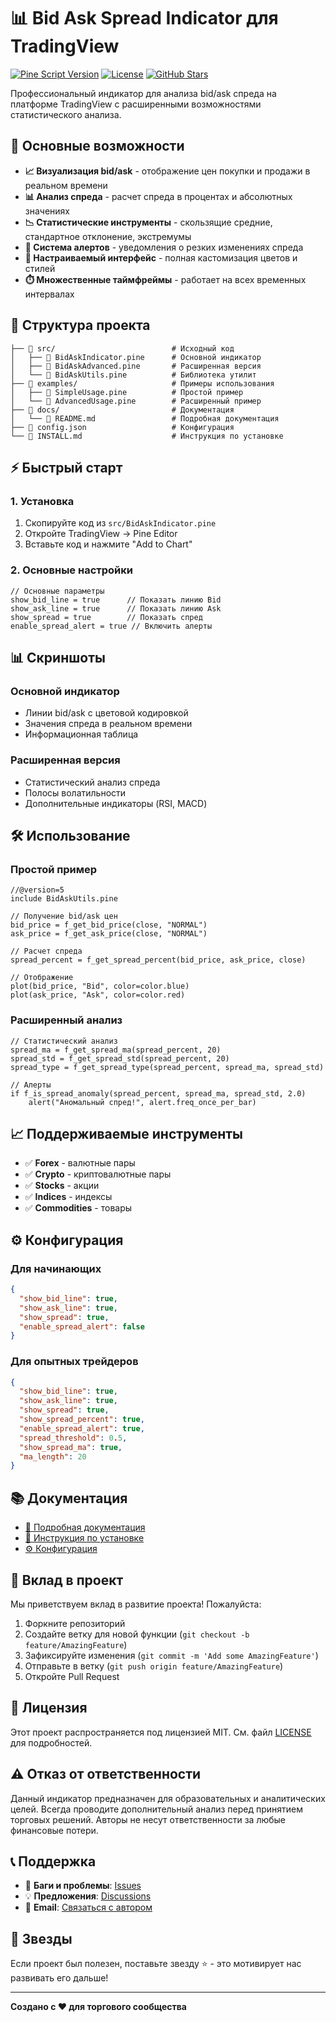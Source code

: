 # 📊 Bid Ask Spread Indicator для TradingView

[![Pine Script Version](https://img.shields.io/badge/Pine%20Script-v5-blue.svg)](https://www.tradingview.com/pine-script-docs/)
[![License](https://img.shields.io/badge/License-MIT-green.svg)](LICENSE)
[![GitHub Stars](https://img.shields.io/github/stars/JonNash495/BidAskIndicator.svg)](https://github.com/JonNash495/BidAskIndicator)

Профессиональный индикатор для анализа bid/ask спреда на платформе TradingView с расширенными возможностями статистического анализа.

## 🚀 Основные возможности

- **📈 Визуализация bid/ask** - отображение цен покупки и продажи в реальном времени
- **📊 Анализ спреда** - расчет спреда в процентах и абсолютных значениях
- **📉 Статистические инструменты** - скользящие средние, стандартное отклонение, экстремумы
- **🔔 Система алертов** - уведомления о резких изменениях спреда
- **🎨 Настраиваемый интерфейс** - полная кастомизация цветов и стилей
- **⏱️ Множественные таймфреймы** - работает на всех временных интервалах

## 📁 Структура проекта

```
├── 📁 src/                          # Исходный код
│   ├── 📄 BidAskIndicator.pine      # Основной индикатор
│   ├── 📄 BidAskAdvanced.pine       # Расширенная версия
│   └── 📄 BidAskUtils.pine          # Библиотека утилит
├── 📁 examples/                     # Примеры использования
│   ├── 📄 SimpleUsage.pine          # Простой пример
│   └── 📄 AdvancedUsage.pine        # Расширенный пример
├── 📁 docs/                         # Документация
│   └── 📄 README.md                 # Подробная документация
├── 📄 config.json                   # Конфигурация
└── 📄 INSTALL.md                    # Инструкция по установке
```

## ⚡ Быстрый старт

### 1. Установка
1. Скопируйте код из `src/BidAskIndicator.pine`
2. Откройте TradingView → Pine Editor
3. Вставьте код и нажмите "Add to Chart"

### 2. Основные настройки
```pine
// Основные параметры
show_bid_line = true      // Показать линию Bid
show_ask_line = true      // Показать линию Ask  
show_spread = true        // Показать спред
enable_spread_alert = true // Включить алерты
```

## 📊 Скриншоты

### Основной индикатор
- Линии bid/ask с цветовой кодировкой
- Значения спреда в реальном времени
- Информационная таблица

### Расширенная версия
- Статистический анализ спреда
- Полосы волатильности
- Дополнительные индикаторы (RSI, MACD)

## 🛠 Использование

### Простой пример
```pine
//@version=5
include BidAskUtils.pine

// Получение bid/ask цен
bid_price = f_get_bid_price(close, "NORMAL")
ask_price = f_get_ask_price(close, "NORMAL")

// Расчет спреда
spread_percent = f_get_spread_percent(bid_price, ask_price, close)

// Отображение
plot(bid_price, "Bid", color=color.blue)
plot(ask_price, "Ask", color=color.red)
```

### Расширенный анализ
```pine
// Статистический анализ
spread_ma = f_get_spread_ma(spread_percent, 20)
spread_std = f_get_spread_std(spread_percent, 20)
spread_type = f_get_spread_type(spread_percent, spread_ma, spread_std)

// Алерты
if f_is_spread_anomaly(spread_percent, spread_ma, spread_std, 2.0)
    alert("Аномальный спред!", alert.freq_once_per_bar)
```

## 📈 Поддерживаемые инструменты

- ✅ **Forex** - валютные пары
- ✅ **Crypto** - криптовалютные пары  
- ✅ **Stocks** - акции
- ✅ **Indices** - индексы
- ✅ **Commodities** - товары

## ⚙️ Конфигурация

### Для начинающих
```json
{
  "show_bid_line": true,
  "show_ask_line": true,
  "show_spread": true,
  "enable_spread_alert": false
}
```

### Для опытных трейдеров
```json
{
  "show_bid_line": true,
  "show_ask_line": true,
  "show_spread": true,
  "show_spread_percent": true,
  "enable_spread_alert": true,
  "spread_threshold": 0.5,
  "show_spread_ma": true,
  "ma_length": 20
}
```

## 📚 Документация

- [📖 Подробная документация](docs/README.md)
- [🚀 Инструкция по установке](INSTALL.md)
- [⚙️ Конфигурация](config.json)

## 🤝 Вклад в проект

Мы приветствуем вклад в развитие проекта! Пожалуйста:

1. Форкните репозиторий
2. Создайте ветку для новой функции (`git checkout -b feature/AmazingFeature`)
3. Зафиксируйте изменения (`git commit -m 'Add some AmazingFeature'`)
4. Отправьте в ветку (`git push origin feature/AmazingFeature`)
5. Откройте Pull Request

## 📝 Лицензия

Этот проект распространяется под лицензией MIT. См. файл [LICENSE](LICENSE) для подробностей.

## ⚠️ Отказ от ответственности

Данный индикатор предназначен для образовательных и аналитических целей. Всегда проводите дополнительный анализ перед принятием торговых решений. Авторы не несут ответственности за любые финансовые потери.

## 📞 Поддержка

- 🐛 **Баги и проблемы**: [Issues](https://github.com/JonNash495/BidAskIndicator/issues)
- 💡 **Предложения**: [Discussions](https://github.com/JonNash495/BidAskIndicator/discussions)
- 📧 **Email**: [Связаться с автором](mailto:your-email@example.com)

## 🌟 Звезды

Если проект был полезен, поставьте звезду ⭐ - это мотивирует нас развивать его дальше!

---

**Создано с ❤️ для торгового сообщества**
